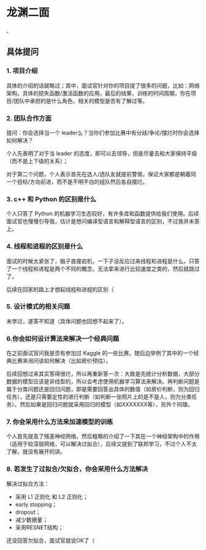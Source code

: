 # 龙渊二面

、

## 具体提问

### 1. 项目介绍

具体的介绍的话就略过；其中，面试官针对你的项目提了很多的问题，比如：网络架构，具体的损失函数/激活函数的应用，最后的结果，训练的时间周期，你在项目/团队中承担的是什么角色，相关的模型是否有了解过等。



### 2. 团队合作方面

提问：你会选择当一个 leader么？当你们参加比赛中有分歧/争论/摆烂时你会选择如何解决？

个人先表明了对于当 leader 的态度，即可以去领导，但是尽量去和大家保持平级（而不是上下级的关系）；

对于第二个问题，个人表示首先在选人/选队友就提前警惕，保证大家都是朝着同一个目标/方向前进，而不是不明不白的组队然后各自摆烂。



### 3. c++ 和 Python 的区别是什么

个人只答了 Python 的机器学习生态较好，有许多库和函数提供给我们使用。后续面试官也慢慢引导我，估计是想问编译型语言和解释型语言的区别，不过我并未答上。



### 4. 线程和进程的区别是什么

面试的时候太紧张了，脑子直接宕机，一下子没反应过来线程和进程是什么，只答了一个线程和进程是两个不同的概念，无法拿来进行比较速度之类的，然后就跳过了。

后续在回家的路上才想起线程和进程的区别（



### 5. 设计模式的相关问题

未学过，遂答不知道（具体问题也回想不起来了）。



### 6.你会如何设计算法来解决一个经典问题

在之前面试官问我是否有参加过 Kaggle 的一些比赛，随后边举例了其中的一个经典比赛来询问该如何解决（比如房价预估）。

后续回想过来其实答得很烂，所以再重新答一次：大致是先统计分析数据，大部分数据的模型应该是非线型的，所以会考虑使用机器学习算法来解决。再判断问题是属于分类问题还是回归问题，即是需要回答出具体的数值（如房价判断，则为回归任务），还是只需要定性的进行判断（如判断一张照片上的是不是人，则为分类任务）。然后如果是回归问题就采用回归的模型（如XXXXXXX等），另外个同理。



### 7. 你会采用什么方法来加速模型的训练

个人首先提及了残差神经网络，然后粗略的介绍了一下其在一个神经架构中的作用（适用于较深层网络，可以解决过拟合），后续又提到了联邦学习，不过个人不太了解，就没有展开的讲。



### 8. 若发生了过拟合/欠拟合，你会采用什么方法解决

解决过拟合方法：

- 采用 L1 正则化 和 L2 正则化；
- early stopping；
- dropout；
- 减少数据量；
- 采用RESNET结构；

还没回答欠拟合，面试官就说OK了（

